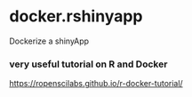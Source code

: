 # docker.rshinyapp
Dockerize a shinyApp 

### very useful tutorial on R and Docker 
https://ropenscilabs.github.io/r-docker-tutorial/
